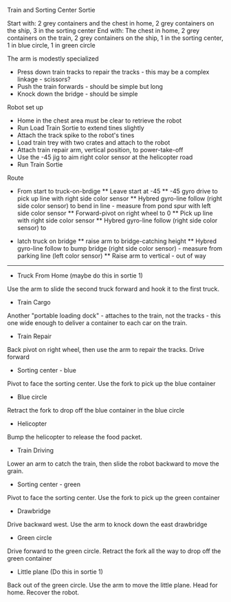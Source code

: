 Train and Sorting Center Sortie

Start with: 2 grey containers and the chest in home, 2 grey containers on the ship, 3 in the sorting center
End with: The chest in home, 2 grey containers on the train, 2 grey containers on the ship, 1 in the sorting center, 1 in blue circle, 1 in green circle


The arm is modestly specialized
* Press down train tracks to repair the tracks - this may be a complex linkage - scissors? 
* Push the train forwards - should be simple but long
* Knock down the bridge - should be simple

Robot set up

* Home in the chest area must be clear to retrieve the robot
* Run Load Train Sortie to extend tines slightly
* Attach the track spike to the robot's tines
* Load train trey with two crates and attach to the robot
* Attach train repair arm, vertical position, to power-take-off
* Use the -45 jig to aim right color sensor at the helicopter road
* Run Train Sortie

Route

* From start to truck-on-brdige
** Leave start at -45
** -45 gyro drive to pick up line with right side color sensor
** Hybred gyro-line follow (right side color sensor) to bend in line - measure from pond spur with left side color sensor
** Forward-pivot on right wheel to 0
** Pick up line with right side color sensor
** Hybred gyro-line follow (right side color sensor) to 


* latch truck on bridge
** raise arm to bridge-catching height
** Hybred gyro-line follow to bump bridge (right side color sensor) - measure from parking line (left color sensor)
** Raise arm to vertical - out of way



--------

* Truck From Home (maybe do this in sortie 1)

Use the arm to slide the second truck forward and hook it to the first truck.

* Train Cargo

Another "portable loading dock" - attaches to the train, not the tracks - this one wide enough to deliver a container to each car on the train. 

* Train Repair

Back pivot on right wheel, then use the arm to repair the tracks. Drive forward

* Sorting center - blue

Pivot to face the sorting center. Use the fork to pick up the blue container

* Blue circle

Retract the fork to drop off the blue container in the blue circle

* Helicopter

Bump the helicopter to release the food packet.

* Train Driving

Lower an arm to catch the train, then slide the robot backward to move the grain.

* Sorting center - green

Pivot to face the sorting center. Use the fork to pick up the green container

* Drawbridge

Drive backward west. Use the arm to knock down the east drawbridge

* Green circle

Drive forward to the green circle. Retract the fork all the way to drop off the green container

* Little plane (Do this in sortie 1)

Back out of the green circle. Use the arm to move the little plane. Head for home. Recover the robot.
